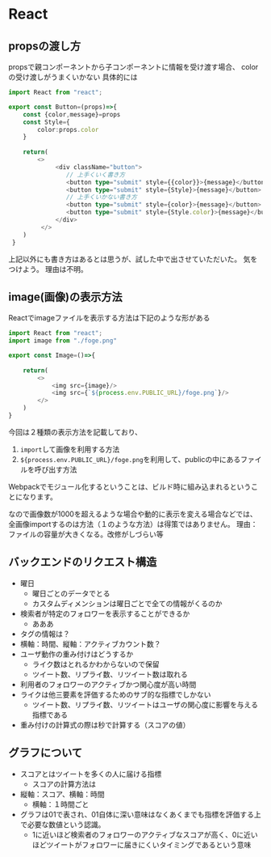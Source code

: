 
# React

## propsの渡し方

propsで親コンポーネントから子コンポーネントに情報を受け渡す場合、
colorの受け渡しがうまくいかない
具体的には
```typescript
import React from "react";

export const Button=(props)=>{
    const {color,message}=props
	const Style={
		color:props.color
	}
  
	return(  
		<>  
			 <div className="button">  
				// 上手くいく書き方
				<button type="submit" style={{color}}>{message}</button>
				<button type="submit" style={Style}>{message}</button>
				// 上手くいかない書き方
				<button type="submit" style={color}>{message}</button> 
				<button type="submit" style={Style.color}>{message}</button>
			 </div>
		 </>
	)
 }
```
上記以外にも書き方はあるとは思うが、試した中で出させていただいた。
気をつけよう。
理由は不明。

## image(画像)の表示方法

Reactでimageファイルを表示する方法は下記のような形がある
```typescript
import React from "react";
import image from "./foge.png"

export const Image=()=>{
  
	return(  
		<>
			<img src={image}/>
			<img src={`${process.env.PUBLIC_URL}/foge.png`}/>
		</>
	)
}
```
今回は２種類の表示方法を記載しており、
1. `import`して画像を利用する方法
2. `${process.env.PUBLIC_URL}/foge.png`を利用して、publicの中にあるファイルを呼び出す方法

Webpackでモジュール化するということは、ビルド時に組み込まれるということになります。

なので画像数が1000を超えるような場合や動的に表示を変える場合などでは、全画像importするのは方法（１のような方法）は得策ではありません。
理由：ファイルの容量が大きくなる。改修がしづらい等

## バックエンドのリクエスト構造
- 曜日
	- 曜日ごとのデータでとる
	- カスタムディメンションは曜日ごとで全ての情報がくるのか
- 検索者が特定のフォロワーを表示することができるか
	- あああ
- タグの情報は？
- 横軸：時間、縦軸：アクティブカウント数？
- ユーザ動作の重み付けはどうするか
	- ライク数はとれるかわからないので保留
	- ツイート数、リプライ数、リツイート数は取れる
- 利用者のフォロワーのアクティブかつ関心度が高い時間
- ライクは他三要素を評価するためのサブ的な指標でしかない
	- ツイート数、リプライ数、リツイートはユーザの関心度に影響を与える指標である
- 重み付けの計算式の際は秒で計算する（スコアの値）


## グラフについて
- スコアとはツイートを多くの人に届ける指標
	- スコアの計算方法は
- 縦軸：スコア、横軸：時間
	- 横軸：１時間ごと
- グラフは01で表され、01自体に深い意味はなくあくまでも指標を評価する上で必要な数値という認識。
	- 1に近いほど検索者のフォロワーのアクティブなスコアが高く、0に近いほどツイートがフォロワーに届きにくいタイミングであるという意味